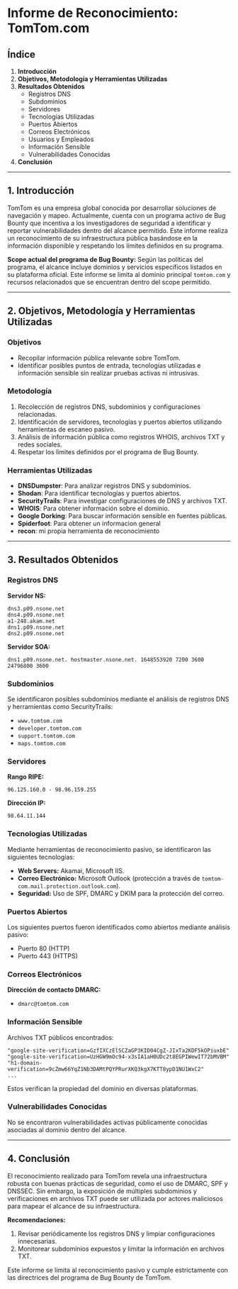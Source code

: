 # Informe de Reconocimiento: TomTom.com

## Índice
1. **Introducción**
2. **Objetivos, Metodología y Herramientas Utilizadas**
3. **Resultados Obtenidos**
   - Registros DNS
   - Subdominios
   - Servidores
   - Tecnologías Utilizadas
   - Puertos Abiertos
   - Correos Electrónicos
   - Usuarios y Empleados
   - Información Sensible
   - Vulnerabilidades Conocidas
4. **Conclusión**

---

## 1. Introducción
TomTom es una empresa global conocida por desarrollar soluciones de navegación y mapeo. Actualmente, cuenta con un programa activo de Bug Bounty que incentiva a los investigadores de seguridad a identificar y reportar vulnerabilidades dentro del alcance permitido. Este informe realiza un reconocimiento de su infraestructura pública basándose en la información disponible y respetando los límites definidos en su programa.

**Scope actual del programa de Bug Bounty:** Según las políticas del programa, el alcance incluye dominios y servicios específicos listados en su plataforma oficial. Este informe se limita al dominio principal `tomtom.com` y recursos relacionados que se encuentran dentro del scope permitido.

---

## 2. Objetivos, Metodología y Herramientas Utilizadas

### Objetivos
- Recopilar información pública relevante sobre TomTom.
- Identificar posibles puntos de entrada, tecnologías utilizadas e información sensible sin realizar pruebas activas ni intrusivas.

### Metodología
1. Recolección de registros DNS, subdominios y configuraciones relacionadas.
2. Identificación de servidores, tecnologías y puertos abiertos utilizando herramientas de escaneo pasivo.
3. Análisis de información pública como registros WHOIS, archivos TXT y redes sociales.
4. Respetar los límites definidos por el programa de Bug Bounty.

### Herramientas Utilizadas
- **DNSDumpster**: Para analizar registros DNS y subdominios.
- **Shodan**: Para identificar tecnologías y puertos abiertos.
- **SecurityTrails**: Para investigar configuraciones de DNS y archivos TXT.
- **WHOIS**: Para obtener información sobre el dominio.
- **Google Dorking**: Para buscar información sensible en fuentes públicas.
- **Spiderfoot**: Para obtener un informacion general
- **recon**: mi propia herramienta de reconocimiento
---

## 3. Resultados Obtenidos

### Registros DNS
**Servidor NS:**
```
dns3.p09.nsone.net
dns4.p09.nsone.net
a1-248.akam.net
dns1.p09.nsone.net
dns2.p09.nsone.net
```

**Servidor SOA:**
```
dns1.p09.nsone.net. hostmaster.nsone.net. 1648553920 7200 3600 24796800 3600
```

### Subdominios
Se identificaron posibles subdominios mediante el análisis de registros DNS y herramientas como SecurityTrails:
- `www.tomtom.com`
- `developer.tomtom.com`
- `support.tomtom.com`
- `maps.tomtom.com`

### Servidores
**Rango RIPE:**
```
96.125.160.0 - 98.96.159.255
```
**Dirección IP:**
```
98.64.11.144
```

### Tecnologías Utilizadas
Mediante herramientas de reconocimiento pasivo, se identificaron las siguientes tecnologías:
- **Web Servers:** Akamai, Microsoft IIS.
- **Correo Electrónico:** Microsoft Outlook (protección a través de `tomtom-com.mail.protection.outlook.com`).
- **Seguridad:** Uso de SPF, DMARC y DKIM para la protección del correo.

### Puertos Abiertos
Los siguientes puertos fueron identificados como abiertos mediante análisis pasivo:
- Puerto 80 (HTTP)
- Puerto 443 (HTTPS)

### Correos Electrónicos
**Dirección de contacto DMARC:**
- `dmarc@tomtom.com`

### Información Sensible
Archivos TXT públicos encontrados:
```
"google-site-verification=GzfIXCzElSCZaGP3KID04CgZ-JIxTa2KDF5kOPiuxbE"
"google-site-verification=UzHGW9mOc94-x3sIA1aH0UDc2t8EGPIWewIT72bMVBM"
"h1-domain-verification=9cZmw66YqZ1Nb3DAMtPQYPRurXKQ3kgX7KTT8ypD1NU1WxC2"
...
```
Estos verifican la propiedad del dominio en diversas plataformas.

### Vulnerabilidades Conocidas
No se encontraron vulnerabilidades activas públicamente conocidas asociadas al dominio dentro del alcance.

---

## 4. Conclusión
El reconocimiento realizado para TomTom revela una infraestructura robusta con buenas prácticas de seguridad, como el uso de DMARC, SPF y DNSSEC. Sin embargo, la exposición de múltiples subdominios y verificaciones en archivos TXT puede ser utilizada por actores maliciosos para mapear el alcance de su infraestructura.

**Recomendaciones:**
1. Revisar periódicamente los registros DNS y limpiar configuraciones innecesarias.
2. Monitorear subdominios expuestos y limitar la información en archivos TXT.

Este informe se limita al reconocimiento pasivo y cumple estrictamente con las directrices del programa de Bug Bounty de TomTom.
